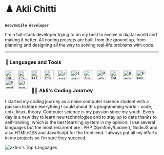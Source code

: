# ♟️ Akli Chitti

**`Web/mobile developer`**

I'm a full-stack developer trying to do my best to evolve in digital world and making it better. All coding projects are built from the ground up, from planning and designing all the way to solving real-life problems with code.

---

### 🧰 Languages and Tools

<img align="left" alt="Git" width="30px" style="padding-right:10px;" src="https://cdn.jsdelivr.net/gh/devicons/devicon/icons/git/git-original.svg" />
<img align="left" alt="CSharp" width="30px" style="padding-right:10px;" src="[https://cdn.jsdelivr.net/gh/devicons/devicon/icons/html5/html5-plain.svg](https://github.com/devicons/devicon/blob/v2.17.0/icons/csharp/csharp-original.svg)" />
<img align="left" alt="HTML" width="30px" style="padding-right:10px;" src="https://cdn.jsdelivr.net/gh/devicons/devicon/icons/html5/html5-plain.svg" />
<img align="left" alt="CSS" width="30px" style="padding-right:10px;" src="https://cdn.jsdelivr.net/gh/devicons/devicon/icons/css3/css3-plain.svg" />
<img align="left" alt="JavaScript" width="30px" style="padding-right:10px;" src="https://cdn.jsdelivr.net/gh/devicons/devicon/icons/javascript/javascript-plain.svg" />
<img align="left" alt="React" width="30px" style="padding-right:10px;" src="https://cdn.jsdelivr.net/gh/devicons/devicon/icons/react/react-original.svg" />
<img align="left" alt="NodeJS" width="30px" style="padding-right:10px;" src="https://cdn.jsdelivr.net/gh/devicons/devicon/icons/nodejs/nodejs-original.svg" />
<img align="left" alt="Python" width="30px" style="padding-right:10px;" src="https://cdn.jsdelivr.net/gh/devicons/devicon/icons/python/python-plain.svg" />
<img align="left" alt="GitHub" width="30px" style="padding-right:10px;" src="https://cdn.jsdelivr.net/gh/devicons/devicon/icons/github/github-original.svg" />
<img align="left" alt="Bash" width="30px" style="padding-right:10px;" src="https://cdn.jsdelivr.net/gh/devicons/devicon/icons/bash/bash-original.svg" />
<img align="left" alt="PHP" width="30px" style="padding-right:10px;" src="https://cdn.jsdelivr.net/gh/devicons/devicon/icons/php/php-original.svg" />
<img align="left" alt="Symfony" width="30px" style="padding-right:10px;" src="https://cdn.jsdelivr.net/gh/devicons/devicon/icons/symfony/symfony-original.svg" />
<img align="left" alt="Laravel" width="30px" style="padding-right:10px;" src="https://cdn.jsdelivr.net/gh/devicons/devicon/icons/laravel/laravel-plain.svg" />
<br />

#

 <summary><h3>👨‍💻 Akli's Coding Journey</h3></summary>
   I started my coding journey as a naive computer science student with a passion to learn everything I could about this programming world - code, unix, linux, theory. Computer science is my passion since my youth. Every day is a new day to learn new technologies and to stay up to date thanks to self-training, which is the best learning system in my opinion. 
I use several languages but the most recurrent are : PHP (Symfony/Laravel), NodeJS and also HTML/CSS and JavaScript for the front-end. I always put all my efforts in my projects so I'm sure they succeed.

[linkedin]: https://www.linkedin.com/in/aklichitti/
![akli-c's Top Languages](https://github-readme-stats.vercel.app/api/top-langs/?username=akli-c&theme=vue-dark&show_icons=true&hide_border=true&layout=compact)
